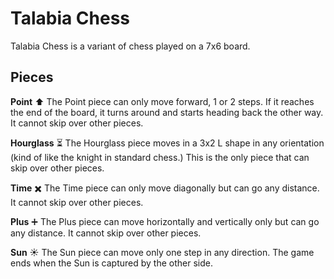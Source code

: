 # Talabia Chess
Talabia Chess is a variant of chess played on a 7x6 board.

## Pieces
**Point** ⬆️
The Point piece can only move forward, 1 or 2 steps. If it reaches the end of the board, it turns around and starts heading back the other way. It cannot skip over other pieces.

**Hourglass** ⏳
The Hourglass piece moves in a 3x2 L shape in any orientation (kind of like the knight in standard chess.) This is the only piece that can skip over other pieces.

**Time** ✖️
The Time piece can only move diagonally but can go any distance. It cannot skip over other pieces.

**Plus** ➕
The Plus piece can move horizontally and vertically only but can go any distance. It cannot skip over other pieces.

**Sun** ☀️
The Sun piece can move only one step in any direction. The game ends when the Sun is captured by the other side.
